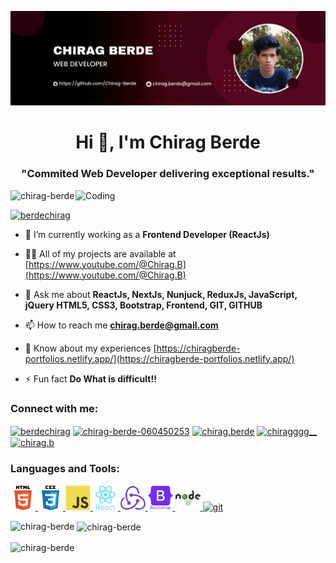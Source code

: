 ![logo](https://github.com/Chirag-Berde/Chirag-Berde/blob/main/githubProfile.png)
<h1 align="center">Hi 👋, I'm Chirag Berde</h1>
<h3 align="center">"Commited Web Developer delivering exceptional results."</h3>
<img align="right" alt="Coding" width="400" src="https://cdn.dribbble.com/users/1059583/screenshots/4171367/coding-freak.gif">

<p align="left"> <img src="https://komarev.com/ghpvc/?username=chirag-berde&label=Profile%20views&color=0e75b6&style=flat" alt="chirag-berde" /> </p>

<p align="left"> <a href="https://twitter.com/berdechirag" target="blank"><img src="https://img.shields.io/twitter/follow/berdechirag?logo=twitter&style=for-the-badge" alt="berdechirag" /></a> </p>

- 🌱 I’m currently working as a **Frontend Developer (ReactJs)**

- 👨‍💻 All of my projects are available at [https://www.youtube.com/@Chirag.B](https://www.youtube.com/@Chirag.B)

- 💬 Ask me about **ReactJs, NextJs, Nunjuck, ReduxJs, JavaScript, jQuery HTML5, CSS3, Bootstrap, Frontend, GIT, GITHUB**

- 📫 How to reach me **chirag.berde@gmail.com**

- 📄 Know about my experiences [https://chiragberde-portfolios.netlify.app/](https://chiragberde-portfolios.netlify.app/)

- ⚡ Fun fact **Do What is difficult!!**

<h3 align="left">Connect with me:</h3>
<p align="left">
<a href="https://twitter.com/berdechirag" target="blank"><img align="center" src="https://raw.githubusercontent.com/rahuldkjain/github-profile-readme-generator/master/src/images/icons/Social/twitter.svg" alt="berdechirag" height="30" width="40" /></a>
<a href="https://linkedin.com/in/chirag-berde-060450253" target="blank"><img align="center" src="https://raw.githubusercontent.com/rahuldkjain/github-profile-readme-generator/master/src/images/icons/Social/linked-in-alt.svg" alt="chirag-berde-060450253" height="30" width="40" /></a>
<a href="https://fb.com/chirag.berde" target="blank"><img align="center" src="https://raw.githubusercontent.com/rahuldkjain/github-profile-readme-generator/master/src/images/icons/Social/facebook.svg" alt="chirag.berde" height="30" width="40" /></a>
<a href="https://instagram.com/chiragggg__" target="blank"><img align="center" src="https://raw.githubusercontent.com/rahuldkjain/github-profile-readme-generator/master/src/images/icons/Social/instagram.svg" alt="chiragggg__" height="30" width="40" /></a>
<a href="https://youtube.com/chirag.b" target="blank"><img align="center" src="https://raw.githubusercontent.com/rahuldkjain/github-profile-readme-generator/master/src/images/icons/Social/youtube.svg" alt="chirag.b" height="30" width="40" /></a>
</p>

<h3 align="left">Languages and Tools:</h3>
<p align="left"><a href="https://www.w3.org/html/" target="_blank" rel="noreferrer"><img src="https://raw.githubusercontent.com/devicons/devicon/master/icons/html5/html5-original-wordmark.svg" alt="html5" width="40" height="40"/></a><a href="https://www.w3schools.com/css/" target="_blank" rel="noreferrer"> <img src="https://raw.githubusercontent.com/devicons/devicon/master/icons/css3/css3-original-wordmark.svg" alt="css3" width="40" height="40"/> </a> <a href="https://developer.mozilla.org/en-US/docs/Web/JavaScript" target="_blank" rel="noreferrer"> <img src="https://raw.githubusercontent.com/devicons/devicon/master/icons/javascript/javascript-original.svg" alt="javascript" width="40" height="40"/> </a>  <a href="https://reactjs.org/" target="_blank" rel="noreferrer"> <img src="https://raw.githubusercontent.com/devicons/devicon/master/icons/react/react-original-wordmark.svg" alt="react" width="40" height="40"/> </a> <a href="https://redux.js.org" target="_blank" rel="noreferrer"> <img src="https://raw.githubusercontent.com/devicons/devicon/master/icons/redux/redux-original.svg" alt="redux" width="40" height="40"/> </a> <a href="https://getbootstrap.com" target="_blank" rel="noreferrer"> <img src="https://raw.githubusercontent.com/devicons/devicon/master/icons/bootstrap/bootstrap-plain-wordmark.svg" alt="bootstrap" width="40" height="40"/> </a><a href="https://nodejs.org" target="_blank" rel="noreferrer"> <img src="https://raw.githubusercontent.com/devicons/devicon/master/icons/nodejs/nodejs-original-wordmark.svg" alt="nodejs" width="40" height="40"/> </a> <a href="https://git-scm.com/" target="_blank" rel="noreferrer"> <img src="https://www.vectorlogo.zone/logos/git-scm/git-scm-icon.svg" alt="git" width="40" height="40"/> </a> </p>

<p><img align="left" src="https://github-readme-stats.vercel.app/api/top-langs?username=chirag-berde&show_icons=true&locale=en&layout=compact" alt="chirag-berde" /></p>

<p>&nbsp;<img align="center" src="https://github-readme-stats.vercel.app/api?username=chirag-berde&show_icons=true&locale=en" alt="chirag-berde" /></p>

<p><img align="center" src="https://github-readme-streak-stats.herokuapp.com/?user=chirag-berde&" alt="chirag-berde" /></p>
